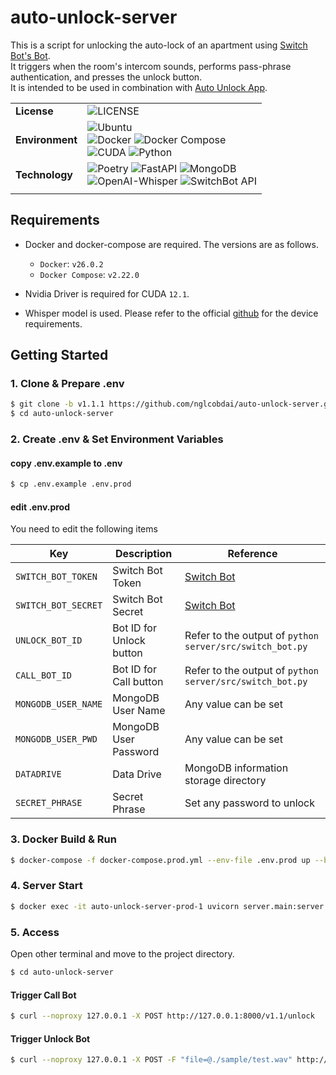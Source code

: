 # auto-unlock-server

This is a script for unlocking the auto-lock of an apartment using [Switch Bot's Bot](https://www.switchbot.jp/products/switchbot-bot). \
It triggers when the room's intercom sounds, performs pass-phrase authentication, and presses the unlock button. \
It is intended to be used in combination with [Auto Unlock App](https://github.com/nglcobdai/auto-unlock-app).

|                 |                                                                                                                                                                                                                                                                                                                                                                                                                                                                                     |
| --------------- | ----------------------------------------------------------------------------------------------------------------------------------------------------------------------------------------------------------------------------------------------------------------------------------------------------------------------------------------------------------------------------------------------------------------------------------------------------------------------------------- |
| **License**     | ![LICENSE](https://img.shields.io/badge/license-MIT-blue.svg?style=flat)                                                                                                                                                                                                                                                                                                                                                                                                            |
| **Environment** | ![Ubuntu](https://img.shields.io/badge/-Ubuntu_22.04_LTS-fad9c1.svg?logo=ubuntu&style=flat) <br> ![Docker](https://img.shields.io/badge/-Docker_v26.0.2-0055a4.svg?logo=docker&style=flat) ![Docker Compose](https://img.shields.io/badge/-Docker_Compose_v2.22.0-0055a4.svg?logo=docker&style=flat) <br> ![CUDA](https://img.shields.io/badge/-CUDA_12.1-a4d17c.svg?logo=nvidia&style=flat) ![Python](https://img.shields.io/badge/-Python_3.10-F9DC3E.svg?logo=python&style=flat) |
| **Technology**  | ![Poetry](https://img.shields.io/badge/-Poetry-2c2d72.svg?logo=python&style=flat) ![FastAPI](https://img.shields.io/badge/-FastAPI-80cbc4.svg?logo=fastapi&style=flat) ![MongoDB](https://img.shields.io/badge/-MongoDB-2e5235.svg?logo=mongodb&style=flat) <br> ![OpenAI-Whisper](https://img.shields.io/badge/-OpenAI_Whisper-e40084.svg?logo=openai&style=flat) ![SwitchBot API](https://img.shields.io/badge/-SwitchBot_API_v1.1-fc6203.svg?logo=SwitchBot&style=flat)          |
|                 |

## Requirements

- Docker and docker-compose are required. The versions are as follows.

  - `Docker`: `v26.0.2`
  - `Docker Compose`: `v2.22.0`

- Nvidia Driver is required for CUDA `12.1`.

- Whisper model is used. Please refer to the official [github](https://github.com/openai/whisper) for the device requirements.

## Getting Started

### 1. Clone & Prepare .env

```sh
$ git clone -b v1.1.1 https://github.com/nglcobdai/auto-unlock-server.git
$ cd auto-unlock-server
```

### 2. Create .env & Set Environment Variables

#### copy .env.example to .env

```sh
$ cp .env.example .env.prod
```

#### edit .env.prod

You need to edit the following items

| Key                 | Description              | Reference                                                                                     |
| ------------------- | ------------------------ | --------------------------------------------------------------------------------------------- |
| `SWITCH_BOT_TOKEN`  | Switch Bot Token         | [Switch Bot](https://support.switch-bot.com/hc/ja/articles/12822710195351-トークンの取得方法) |
| `SWITCH_BOT_SECRET` | Switch Bot Secret        | [Switch Bot](https://support.switch-bot.com/hc/ja/articles/12822710195351-トークンの取得方法) |
| `UNLOCK_BOT_ID`     | Bot ID for Unlock button | Refer to the output of `python server/src/switch_bot.py`                                      |
| `CALL_BOT_ID`       | Bot ID for Call button   | Refer to the output of `python server/src/switch_bot.py`                                      |
| `MONGODB_USER_NAME` | MongoDB User Name        | Any value can be set                                                                          |
| `MONGODB_USER_PWD`  | MongoDB User Password    | Any value can be set                                                                          |
| `DATADRIVE`         | Data Drive               | MongoDB information storage directory                                                         |
| `SECRET_PHRASE`     | Secret Phrase            | Set any password to unlock                                                                    |

### 3. Docker Build & Run

```sh
$ docker-compose -f docker-compose.prod.yml --env-file .env.prod up --build -d
```

### 4. Server Start

```sh
$ docker exec -it auto-unlock-server-prod-1 uvicorn server.main:server --host 0.0.0.0 --port 8000
```

### 5. Access

Open other terminal and move to the project directory.

```sh
$ cd auto-unlock-server
```

#### Trigger Call Bot

```sh
$ curl --noproxy 127.0.0.1 -X POST http://127.0.0.1:8000/v1.1/unlock
```

#### Trigger Unlock Bot

```sh
$ curl --noproxy 127.0.0.1 -X POST -F "file=@./sample/test.wav" http://127.0.0.1:8000/v1.1/unlock
```
